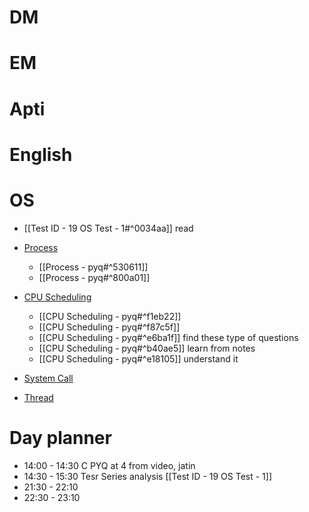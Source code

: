 # DM

# EM

# Apti

# English

# OS
- [[Test ID - 19 OS Test - 1#^0034aa]] read

- [Process](https://www.practicepaper.in/gate-cse/process)
	- [[Process - pyq#^530611]]
	- [[Process - pyq#^800a01]]
- [CPU Scheduling](https://www.practicepaper.in/gate-cse/cpu-scheduling)
	- [[CPU Scheduling - pyq#^f1eb22]]
	- [[CPU Scheduling - pyq#^f87c5f]]
	- [[CPU Scheduling - pyq#^e6ba1f]] find these type of questions
	- [[CPU Scheduling - pyq#^b40ae5]] learn from notes
	- [[CPU Scheduling - pyq#^e18105]] understand it
- [System Call](https://www.practicepaper.in/gate-cse/system-call)
- [Thread](https://www.practicepaper.in/gate-cse/thread)

# Day planner

- 14:00 - 14:30 C PYQ at 4 from video, jatin
- 14:30 - 15:30 Tesr Series analysis [[Test ID - 19 OS Test - 1]]
- 21:30 - 22:10 
- 22:30 - 23:10 
